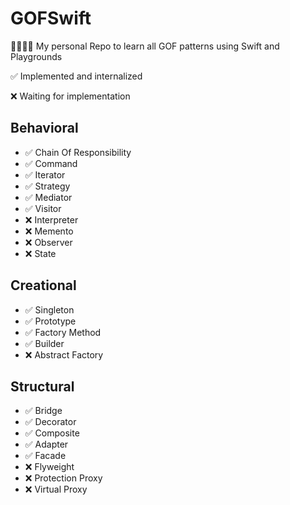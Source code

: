 # GOFSwift
👨‍👩‍👧‍👦 My personal Repo to learn all GOF patterns using Swift and Playgrounds

✅ Implemented and internalized

❌ Waiting for implementation

## Behavioral

* ✅ Chain Of Responsibility 
* ✅ Command
* ✅ Iterator
* ✅ Strategy
* ✅ Mediator
* ✅ Visitor
* ❌ Interpreter
* ❌ Memento
* ❌ Observer
* ❌ State

## Creational

* ✅ Singleton
* ✅ Prototype
* ✅ Factory Method
* ✅ Builder 
* ❌ Abstract Factory


## Structural

* ✅ Bridge
* ✅ Decorator
* ✅ Composite
* ✅ Adapter
* ✅ Facade
* ❌ Flyweight
* ❌ Protection Proxy
* ❌ Virtual Proxy
